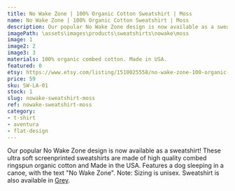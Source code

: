 ```yaml
---
title: No Wake Zone | 100% Organic Cotton Sweatshirt | Moss
name: No Wake Zone | 100% Organic Cotton Sweatshirt | Moss
description: Our popular No Wake Zone design is now available as a sweatshirt! These ultra soft sweatshirts are made of high quality combed ringspun organic cotton and Made in the USA. Features a dog sleeping in a canoe, with the text "No Wake Zone".
imagePath: \assets\images\products\sweatshirts\nowake\moss
image: 1
image2: 2
image3: 3
materials: 100% organic combed cotton. Made in USA.
featured: 0
etsy: https://www.etsy.com/listing/1510025558/no-wake-zone-100-organic-cotton-unisex
price: 59
sku: SW-LA-01
stock: 1
slug: nowake-sweatshirt-moss
ref: nowake-sweatshirt-moss
category:
- t-shirt
- aventura
- flat-design
---
```

Our popular No Wake Zone design is now available as a sweatshirt! These ultra soft screenprinted sweatshirts are made of high quality combed ringspun organic cotton and Made in the USA. Features a dog sleeping in a canoe, with the text "No Wake Zone". Note: Sizing is unisex. Sweatshirt is also available in <a href="/products/nowake-sweatshirt-grey" title="No Wake Zone | 100% Organic Cotton T-shirt | Grey">Grey</a>.
